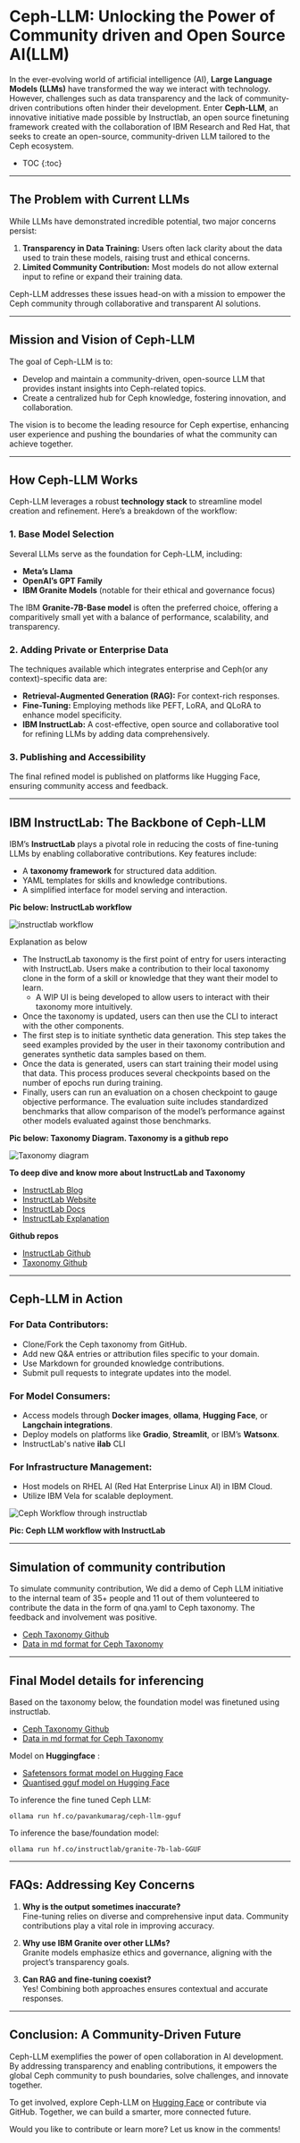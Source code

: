 # Ceph-LLM: Unlocking the Power of Community driven and Open Source AI(LLM)

In the ever-evolving world of artificial intelligence (AI), **Large Language Models (LLMs)** have transformed the way we interact with technology. However, challenges such as data transparency and the lack of community-driven contributions often hinder their development. Enter **Ceph-LLM**, an innovative initiative made possible by Instructlab, an open source finetuning framework created with the collaboration of IBM Research and Red Hat, that seeks to create an open-source, community-driven LLM tailored to the Ceph ecosystem.

* TOC
{:toc}

---

## The Problem with Current LLMs

While LLMs have demonstrated incredible potential, two major concerns persist:

1. **Transparency in Data Training:** Users often lack clarity about the data used to train these models, raising trust and ethical concerns.
2. **Limited Community Contribution:** Most models do not allow external input to refine or expand their training data.

Ceph-LLM addresses these issues head-on with a mission to empower the Ceph community through collaborative and transparent AI solutions.

---

## Mission and Vision of Ceph-LLM

The goal of Ceph-LLM is to:
- Develop and maintain a community-driven, open-source LLM that provides instant insights into Ceph-related topics.
- Create a centralized hub for Ceph knowledge, fostering innovation, and collaboration.

The vision is to become the leading resource for Ceph expertise, enhancing user experience and pushing the boundaries of what the community can achieve together.

---

## How Ceph-LLM Works

Ceph-LLM leverages a robust **technology stack** to streamline model creation and refinement. Here’s a breakdown of the workflow:

### 1. Base Model Selection

Several LLMs serve as the foundation for Ceph-LLM, including:
- **Meta’s Llama**  
- **OpenAI’s GPT Family**  
- **IBM Granite Models** (notable for their ethical and governance focus)

The IBM **Granite-7B-Base model** is often the preferred choice, offering a comparitively small yet with a balance of performance, scalability, and transparency.

### 2. Adding Private or Enterprise Data

The techniques available which integrates enterprise and Ceph(or any context)-specific data are:
- **Retrieval-Augmented Generation (RAG):** For context-rich responses.
- **Fine-Tuning:** Employing methods like PEFT, LoRA, and QLoRA to enhance model specificity.
- **IBM InstructLab:** A cost-effective, open source and collaborative tool for refining LLMs by adding data comprehensively.

### 3. Publishing and Accessibility

The final refined model is published on platforms like Hugging Face, ensuring community access and feedback.

---

## IBM InstructLab: The Backbone of Ceph-LLM

IBM’s **InstructLab** plays a pivotal role in reducing the costs of fine-tuning LLMs by enabling collaborative contributions. Key features include:
- A **taxonomy framework** for structured data addition.
- YAML templates for skills and knowledge contributions.
- A simplified interface for model serving and interaction.

**Pic below: InstructLab workflow**

![instructlab workflow](/img/2024-11-30-Ceph-LLM-Open-Source/instructlab_workflow.png)

Explanation as below

- The InstructLab taxonomy is the first point of entry for users interacting with InstructLab. Users make a contribution to their local taxonomy clone in the form of a skill or knowledge that they want their model to learn.
    - A WIP UI is being developed to allow users to interact with their taxonomy more intuitively.
- Once the taxonomy is updated, users can then use the CLI to interact with the other components.
- The first step is to initiate synthetic data generation. This step takes the seed examples provided by the user in their taxonomy contribution and generates synthetic data samples based on them.
- Once the data is generated, users can start training their model using that data. This process produces several checkpoints based on the number of epochs run during training.
- Finally, users can run an evaluation on a chosen checkpoint to gauge objective performance. The evaluation suite includes standardized benchmarks that allow comparison of the model’s performance against other models evaluated against those benchmarks.

**Pic below: Taxonomy Diagram. Taxonomy is a github repo**

![Taxonomy diagram](/img/2024-11-30-Ceph-LLM-Open-Source/taxonomy_diagram.png)

**To deep dive and know more about InstructLab and Taxonomy**

- [InstructLab Blog](https://blog.instructlab.ai/)
- [InstructLab Website](https://instructlab.ai/)
- [InstructLab Docs](https://docs.instructlab.ai/)
- [InstructLab Explanation](https://www.redhat.com/en/topics/ai/what-is-instructlab)

**Github repos**

- [InstructLab Github](https://github.com/instructlab)
- [Taxonomy Github](https://github.com/instructlab/taxonomy)

---

## Ceph-LLM in Action

### For Data Contributors:
- Clone/Fork the Ceph taxonomy from GitHub.
- Add new Q&A entries or attribution files specific to your domain.
- Use Markdown for grounded knowledge contributions.
- Submit pull requests to integrate updates into the model.

### For Model Consumers:
- Access models through **Docker images**, **ollama**, **Hugging Face**, or **Langchain integrations**.
- Deploy models on platforms like **Gradio**, **Streamlit**, or IBM’s **Watsonx**.
- InstructLab's native **ilab** CLI 

### For Infrastructure Management:
- Host models on RHEL AI (Red Hat Enterprise Linux AI) in IBM Cloud.
- Utilize IBM Vela for scalable deployment.

![Ceph Workflow through instructlab](/img/2024-11-30-Ceph-LLM-Open-Source/workflow.png)

**Pic: Ceph LLM workflow with InstructLab**

---
## Simulation of community contribution

To simulate community contribution, We did a demo of Ceph LLM initiative to the internal team of 35+ people and 11 out of them volunteered to contribute
the data in the form of qna.yaml to Ceph taxonomy. The feedback and involvement was positive.

- [Ceph Taxonomy Github](https://github.com/pavankumarag/ceph-instructlab-taxonomy)
- [Data in md format for Ceph Taxonomy](https://github.com/pavankumarag/ceph-instructlab-taxonomy-data)

---
## Final Model details for inferencing

Based on the taxonomy below, the foundation model was finetuned using instructlab.

- [Ceph Taxonomy Github](https://github.com/pavankumarag/ceph-instructlab-taxonomy)
- [Data in md format for Ceph Taxonomy](https://github.com/pavankumarag/ceph-instructlab-taxonomy-data)

Model on **Huggingface** :
- [Safetensors format model on Hugging Face](https://huggingface.co/pavankumarag/ceph-llm)
- [Quantised gguf model on Hugging Face](https://huggingface.co/pavankumarag/ceph-llm-gguf)

To inference the fine tuned Ceph LLM:

```
ollama run hf.co/pavankumarag/ceph-llm-gguf
```

To inference the base/foundation model:

```
ollama run hf.co/instructlab/granite-7b-lab-GGUF
```

---
## FAQs: Addressing Key Concerns

1. **Why is the output sometimes inaccurate?**  
   Fine-tuning relies on diverse and comprehensive input data. Community contributions play a vital role in improving accuracy.

2. **Why use IBM Granite over other LLMs?**  
   Granite models emphasize ethics and governance, aligning with the project’s transparency goals.

3. **Can RAG and fine-tuning coexist?**  
   Yes! Combining both approaches ensures contextual and accurate responses.

---

## Conclusion: A Community-Driven Future

Ceph-LLM exemplifies the power of open collaboration in AI development. By addressing transparency and enabling contributions, it empowers the global Ceph community to push boundaries, solve challenges, and innovate together.

To get involved, explore Ceph-LLM on [Hugging Face](https://huggingface.co/instructlab) or contribute via GitHub. Together, we can build a smarter, more connected future.

Would you like to contribute or learn more? Let us know in the comments!
